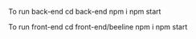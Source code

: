 To run back-end
  cd back-end
  npm i
  npm start

To run front-end
  cd front-end/beeline
  npm i
  npm start
